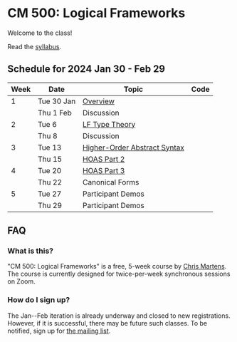 # CM 500: Logical Frameworks

Welcome to the class!

Read the [syllabus](syllabus.md).

## Schedule for 2024 Jan 30 - Feb 29

| Week | Date       | Topic         | Code   |
| ---- | ---------- | ------------- | ------ |
| 1    | Tue 30 Jan | [Overview](lec1.md)      |        |
|      | Thu 1 Feb  | Discussion    |        |
| 2    | Tue 6      | [LF Type Theory](lec2.md) |        |
|      | Thu 8      | Discussion    |        |
| 3    | Tue 13     | [Higher-Order Abstract Syntax](lec3.md) |        |
|      | Thu 15     | [HOAS Part 2](lec3.md)    |        |
| 4    | Tue 20     | [HOAS Part 3](lec4.md) | |
|      | Thu 22     | Canonical Forms    |        |
| 5    | Tue 27     | Participant Demos |   |
|      | Thu 29     | Participant Demos | |


## FAQ

### What is this?
"CM 500: Logical Frameworks" is a free, 5-week course by [Chris
Martens](https://khoury.northeastern.edu/~cmartens).
The course is currently designed for twice-per-week synchronous
sessions on Zoom.

### How do I sign up?

The Jan--Feb iteration is already underway and closed to new registrations.
However, if it is successful, there may be future such classes.
To be notified, sign up for [the mailing
list](https://gaggle.email/join/cm-special-topics@gaggle.email).


